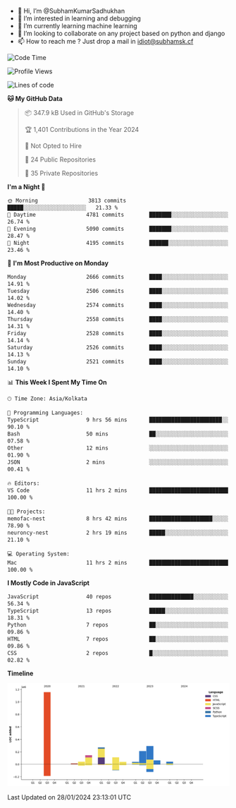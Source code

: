 - 👋 Hi, I’m @SubhamKumarSadhukhan
- 👀 I’m interested in learning and debugging
- 🌱 I’m currently learning machine learning
- 💞️ I’m looking to collaborate on any project based on python and django
- 📫 How to reach me ?
      Just drop a mail in idiot@subhamsk.cf

<!---
SubhamKumarSadhukhan/SubhamKumarSadhukhan is a ✨ special ✨ repository because its `README.md` (this file) appears on your GitHub profile.
You can click the Preview link to take a look at your changes.
--->


<!--START_SECTION:waka-->
![Code Time](http://img.shields.io/badge/Code%20Time-1%2C918%20hrs%2038%20mins-blue)

![Profile Views](http://img.shields.io/badge/Profile%20Views-0-blue)

![Lines of code](https://img.shields.io/badge/From%20Hello%20World%20I%27ve%20Written-2.4%20million%20lines%20of%20code-blue)

**🐱 My GitHub Data** 

> 📦 347.9 kB Used in GitHub's Storage 
 > 
> 🏆 1,401 Contributions in the Year 2024
 > 
> 🚫 Not Opted to Hire
 > 
> 📜 24 Public Repositories 
 > 
> 🔑 35 Private Repositories 
 > 
**I'm a Night 🦉** 

```text
🌞 Morning                3813 commits        █████░░░░░░░░░░░░░░░░░░░░   21.33 % 
🌆 Daytime                4781 commits        ███████░░░░░░░░░░░░░░░░░░   26.74 % 
🌃 Evening                5090 commits        ███████░░░░░░░░░░░░░░░░░░   28.47 % 
🌙 Night                  4195 commits        ██████░░░░░░░░░░░░░░░░░░░   23.46 % 
```
📅 **I'm Most Productive on Monday** 

```text
Monday                   2666 commits        ████░░░░░░░░░░░░░░░░░░░░░   14.91 % 
Tuesday                  2506 commits        ████░░░░░░░░░░░░░░░░░░░░░   14.02 % 
Wednesday                2574 commits        ████░░░░░░░░░░░░░░░░░░░░░   14.40 % 
Thursday                 2558 commits        ████░░░░░░░░░░░░░░░░░░░░░   14.31 % 
Friday                   2528 commits        ████░░░░░░░░░░░░░░░░░░░░░   14.14 % 
Saturday                 2526 commits        ████░░░░░░░░░░░░░░░░░░░░░   14.13 % 
Sunday                   2521 commits        ████░░░░░░░░░░░░░░░░░░░░░   14.10 % 
```


📊 **This Week I Spent My Time On** 

```text
🕑︎ Time Zone: Asia/Kolkata

💬 Programming Languages: 
TypeScript               9 hrs 56 mins       ███████████████████████░░   90.10 % 
Bash                     50 mins             ██░░░░░░░░░░░░░░░░░░░░░░░   07.58 % 
Other                    12 mins             ░░░░░░░░░░░░░░░░░░░░░░░░░   01.90 % 
JSON                     2 mins              ░░░░░░░░░░░░░░░░░░░░░░░░░   00.41 % 

🔥 Editors: 
VS Code                  11 hrs 2 mins       █████████████████████████   100.00 % 

🐱‍💻 Projects: 
memofac-nest             8 hrs 42 mins       ████████████████████░░░░░   78.90 % 
neuroncy-nest            2 hrs 19 mins       █████░░░░░░░░░░░░░░░░░░░░   21.10 % 

💻 Operating System: 
Mac                      11 hrs 2 mins       █████████████████████████   100.00 % 
```

**I Mostly Code in JavaScript** 

```text
JavaScript               40 repos            ██████████████░░░░░░░░░░░   56.34 % 
TypeScript               13 repos            █████░░░░░░░░░░░░░░░░░░░░   18.31 % 
Python                   7 repos             ██░░░░░░░░░░░░░░░░░░░░░░░   09.86 % 
HTML                     7 repos             ██░░░░░░░░░░░░░░░░░░░░░░░   09.86 % 
CSS                      2 repos             █░░░░░░░░░░░░░░░░░░░░░░░░   02.82 % 
```



**Timeline**

![Lines of Code chart](https://raw.githubusercontent.com/SubhamKumarSadhukhan/SubhamKumarSadhukhan/main/assets/bar_graph.png)


 Last Updated on 28/01/2024 23:13:01 UTC
<!--END_SECTION:waka-->
